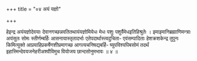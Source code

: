 +++
title = "०४ अयं यज्ञो"

+++

हेइन्द्र अयंयज्ञोदेवयाः देवानगच्छन्नवतितथायंयज्ञोमियेधः मेधः पशुः पशुर्वैमेधइतिहिश्रुतेः । इमाइमानिब्रह्माणिमन्त्राः अयंसुतः सोमः स्तीर्णम्बर्हिः आसनायास्तृतादर्भाः एतेपदार्थास्त्वदुचिता- एवंसम्पादिताः हेशक्रशकेन्द्र तुपुनः किमित्युक्ते आप्रयाहिप्रकर्षेणशीघ्रमागच्छ आगत्यचनिषद्यबर्हि- ष्युपविश्यपिबसोमं तदर्थं इहास्मिन्देवयजनेहरीअश्वौविमुच वियोजय छान्दसोनुमभावः ॥ ४ ॥